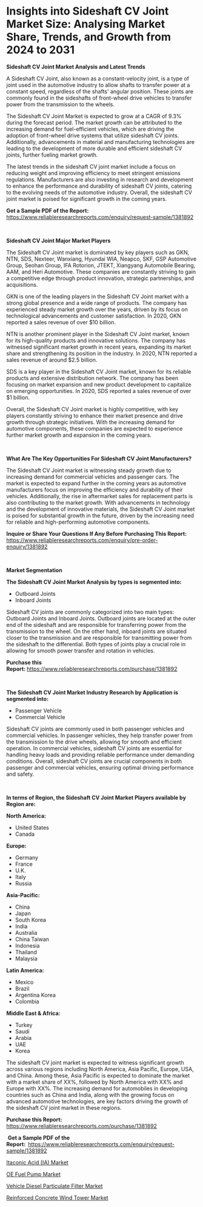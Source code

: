 <p><h1>Insights into Sideshaft CV Joint Market Size: Analysing Market Share, Trends, and Growth from 2024 to 2031</h1></p><p><strong>Sideshaft CV Joint Market Analysis and Latest Trends</strong></p>
<p><p>A Sideshaft CV Joint, also known as a constant-velocity joint, is a type of joint used in the automotive industry to allow shafts to transfer power at a constant speed, regardless of the shafts' angular position. These joints are commonly found in the sideshafts of front-wheel drive vehicles to transfer power from the transmission to the wheels.</p><p>The Sideshaft CV Joint Market is expected to grow at a CAGR of 9.3% during the forecast period. The market growth can be attributed to the increasing demand for fuel-efficient vehicles, which are driving the adoption of front-wheel drive systems that utilize sideshaft CV joints. Additionally, advancements in material and manufacturing technologies are leading to the development of more durable and efficient sideshaft CV joints, further fueling market growth.</p><p>The latest trends in the sideshaft CV joint market include a focus on reducing weight and improving efficiency to meet stringent emissions regulations. Manufacturers are also investing in research and development to enhance the performance and durability of sideshaft CV joints, catering to the evolving needs of the automotive industry. Overall, the sideshaft CV joint market is poised for significant growth in the coming years.</p></p>
<p><strong>Get a Sample PDF of the Report:&nbsp;</strong> <a href="https://www.reliableresearchreports.com/enquiry/request-sample/1381892">https://www.reliableresearchreports.com/enquiry/request-sample/1381892</a></p>
<p>&nbsp;</p>
<p><strong>Sideshaft CV Joint Major Market Players</strong></p>
<p><p>The Sideshaft CV Joint market is dominated by key players such as GKN, NTN, SDS, Nexteer, Wanxiang, Hyundai WIA, Neapco, SKF, GSP Automotive Group, Seohan Group, IFA Rotorion, JTEKT, Xiangyang Automobile Bearing, AAM, and Heri Automotive. These companies are constantly striving to gain a competitive edge through product innovation, strategic partnerships, and acquisitions.</p><p>GKN is one of the leading players in the Sideshaft CV Joint market with a strong global presence and a wide range of products. The company has experienced steady market growth over the years, driven by its focus on technological advancements and customer satisfaction. In 2020, GKN reported a sales revenue of over $10 billion.</p><p>NTN is another prominent player in the Sideshaft CV Joint market, known for its high-quality products and innovative solutions. The company has witnessed significant market growth in recent years, expanding its market share and strengthening its position in the industry. In 2020, NTN reported a sales revenue of around $2.5 billion.</p><p>SDS is a key player in the Sideshaft CV Joint market, known for its reliable products and extensive distribution network. The company has been focusing on market expansion and new product development to capitalize on emerging opportunities. In 2020, SDS reported a sales revenue of over $1 billion.</p><p>Overall, the Sideshaft CV Joint market is highly competitive, with key players constantly striving to enhance their market presence and drive growth through strategic initiatives. With the increasing demand for automotive components, these companies are expected to experience further market growth and expansion in the coming years.</p></p>
<p>&nbsp;</p>
<p><strong>What Are The Key Opportunities For Sideshaft CV Joint Manufacturers?</strong></p>
<p><p>The Sideshaft CV Joint market is witnessing steady growth due to increasing demand for commercial vehicles and passenger cars. The market is expected to expand further in the coming years as automotive manufacturers focus on improving the efficiency and durability of their vehicles. Additionally, the rise in aftermarket sales for replacement parts is also contributing to the market growth. With advancements in technology and the development of innovative materials, the Sideshaft CV Joint market is poised for substantial growth in the future, driven by the increasing need for reliable and high-performing automotive components.</p></p>
<p><strong>Inquire or Share Your Questions If Any Before Purchasing This Report:</strong> <a href="https://www.reliableresearchreports.com/enquiry/pre-order-enquiry/1381892">https://www.reliableresearchreports.com/enquiry/pre-order-enquiry/1381892</a></p>
<p>&nbsp;</p>
<p><strong>Market Segmentation</strong></p>
<p><strong>The Sideshaft CV Joint Market Analysis by types is segmented into:</strong></p>
<p><ul><li>Outboard Joints</li><li>Inboard Joints</li></ul></p>
<p><p>Sideshaft CV joints are commonly categorized into two main types: Outboard Joints and Inboard Joints. Outboard joints are located at the outer end of the sideshaft and are responsible for transferring power from the transmission to the wheel. On the other hand, inboard joints are situated closer to the transmission and are responsible for transmitting power from the sideshaft to the differential. Both types of joints play a crucial role in allowing for smooth power transfer and rotation in vehicles.</p></p>
<p><strong>Purchase this Report:&nbsp;</strong><a href="https://www.reliableresearchreports.com/purchase/1381892">https://www.reliableresearchreports.com/purchase/1381892</a></p>
<p>&nbsp;</p>
<p><strong>The Sideshaft CV Joint Market Industry Research by Application is segmented into:</strong></p>
<p><ul><li>Passenger Vehicle</li><li>Commercial Vehicle</li></ul></p>
<p><p>Sideshaft CV joints are commonly used in both passenger vehicles and commercial vehicles. In passenger vehicles, they help transfer power from the transmission to the drive wheels, allowing for smooth and efficient operation. In commercial vehicles, sideshaft CV joints are essential for handling heavy loads and providing reliable performance under demanding conditions. Overall, sideshaft CV joints are crucial components in both passenger and commercial vehicles, ensuring optimal driving performance and safety.</p></p>
<p>&nbsp;</p>
<p><strong>In terms of Region, the Sideshaft CV Joint Market Players available by Region are:</strong></p>
<p>
    <p> <strong> North America: </strong>
        <ul>
            <li>United States</li>
            <li>Canada</li>
        </ul>
        </p> 
    <p> <strong> Europe: </strong>
        <ul>
            <li>Germany</li>
            <li>France</li>
            <li>U.K.</li>
            <li>Italy</li>
            <li>Russia</li>
        </ul>
        </p> 
    <p> <strong> Asia-Pacific: </strong>
        <ul>
            <li>China</li>
            <li>Japan</li>
            <li>South Korea</li>
            <li>India</li>
            <li>Australia</li>
            <li>China Taiwan</li>
            <li>Indonesia</li>
            <li>Thailand</li>
            <li>Malaysia</li>
        </ul>
        </p> 
    <p> <strong> Latin America: </strong>
        <ul>
            <li>Mexico</li>
            <li>Brazil</li>
            <li>Argentina Korea</li>
            <li>Colombia</li>
        </ul>
        </p> 
    <p> <strong> Middle East & Africa: </strong>
        <ul>
            <li>Turkey</li>
            <li>Saudi</li>
            <li>Arabia</li>
            <li>UAE</li>
            <li>Korea</li>
        </ul>
    </p>
    </p>
<p><p>The sideshaft CV joint market is expected to witness significant growth across various regions including North America, Asia Pacific, Europe, USA, and China. Among these, Asia Pacific is expected to dominate the market with a market share of XX%, followed by North America with XX% and Europe with XX%. The increasing demand for automobiles in developing countries such as China and India, along with the growing focus on advanced automotive technologies, are key factors driving the growth of the sideshaft CV joint market in these regions.</p></p>
<p><strong>Purchase this Report: </strong><a href="https://www.reliableresearchreports.com/purchase/1381892">https://www.reliableresearchreports.com/purchase/1381892</a></p>
<p>&nbsp;<strong>Get a Sample PDF of the Report:&nbsp;&nbsp;</strong><a href="https://www.reliableresearchreports.com/enquiry/request-sample/1381892">https://www.reliableresearchreports.com/enquiry/request-sample/1381892</a></p>
<p><strong></strong></p>
<p><p><a href="https://view.publitas.com/reportprime-1/itaconic-acid-ia-market-size-share-trends-analysis-report-by-application-regional-outlook-competitive-strategies-and-segment-forecasts-2023-2030/">Itaconic Acid (IA) Market</a></p><p><a href="https://github.com/RichRobinson5/Market-Research-Report-List-4/blob/main/oe-fuel-pump-market.md">OE Fuel Pump Market</a></p><p><a href="https://github.com/singletonthaxterkelliehr2df/Market-Research-Report-List-1/blob/main/vehicle-diesel-particulate-filter-market.md">Vehicle Diesel Particulate Filter Market</a></p><p><a href="https://spotless-saver-8fd.notion.site/Reinforced-Concrete-Wind-Tower-Market-Share-Market-New-Trends-Analysis-Report-By-Type-By-Applicat-19acf4d00166493e8ae1e30a81e38ee6">Reinforced Concrete Wind Tower Market</a></p></p>